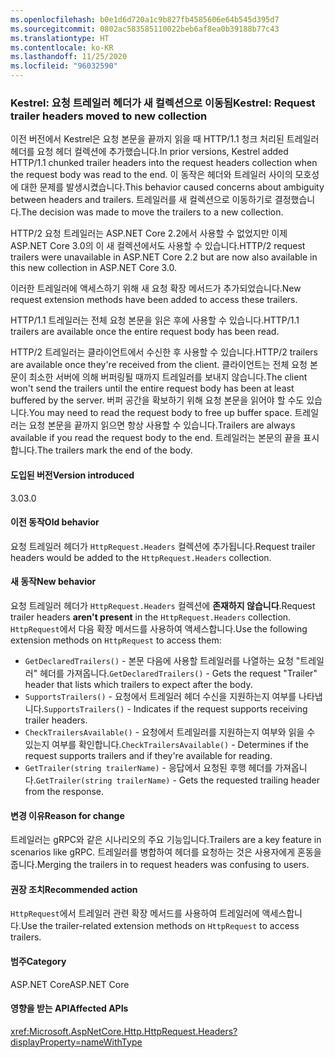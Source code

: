 ```yaml
---
ms.openlocfilehash: b0e1d6d720a1c9b827fb4585606e64b545d395d7
ms.sourcegitcommit: 0802ac583585110022beb6af8ea0b39188b77c43
ms.translationtype: HT
ms.contentlocale: ko-KR
ms.lasthandoff: 11/25/2020
ms.locfileid: "96032590"
---
```

### <a name="kestrel-request-trailer-headers-moved-to-new-collection"></a><span data-ttu-id="61c1a-101">Kestrel: 요청 트레일러 헤더가 새 컬렉션으로 이동됨</span><span class="sxs-lookup"><span data-stu-id="61c1a-101">Kestrel: Request trailer headers moved to new collection</span></span>

<span data-ttu-id="61c1a-102">이전 버전에서 Kestrel은 요청 본문을 끝까지 읽을 때 HTTP/1.1 청크 처리된 트레일러 헤더를 요청 헤더 컬렉션에 추가했습니다.</span><span class="sxs-lookup"><span data-stu-id="61c1a-102">In prior versions, Kestrel added HTTP/1.1 chunked trailer headers into the request headers collection when the request body was read to the end.</span></span> <span data-ttu-id="61c1a-103">이 동작은 헤더와 트레일러 사이의 모호성에 대한 문제를 발생시켰습니다.</span><span class="sxs-lookup"><span data-stu-id="61c1a-103">This behavior caused concerns about ambiguity between headers and trailers.</span></span> <span data-ttu-id="61c1a-104">트레일러를 새 컬렉션으로 이동하기로 결정했습니다.</span><span class="sxs-lookup"><span data-stu-id="61c1a-104">The decision was made to move the trailers to a new collection.</span></span>

<span data-ttu-id="61c1a-105">HTTP/2 요청 트레일러는 ASP.NET Core 2.2에서 사용할 수 없었지만 이제 ASP.NET Core 3.0의 이 새 컬렉션에서도 사용할 수 있습니다.</span><span class="sxs-lookup"><span data-stu-id="61c1a-105">HTTP/2 request trailers were unavailable in ASP.NET Core 2.2 but are now also available in this new collection in ASP.NET Core 3.0.</span></span>

<span data-ttu-id="61c1a-106">이러한 트레일러에 액세스하기 위해 새 요청 확장 메서드가 추가되었습니다.</span><span class="sxs-lookup"><span data-stu-id="61c1a-106">New request extension methods have been added to access these trailers.</span></span>

<span data-ttu-id="61c1a-107">HTTP/1.1 트레일러는 전체 요청 본문을 읽은 후에 사용할 수 있습니다.</span><span class="sxs-lookup"><span data-stu-id="61c1a-107">HTTP/1.1 trailers are available once the entire request body has been read.</span></span>

<span data-ttu-id="61c1a-108">HTTP/2 트레일러는 클라이언트에서 수신한 후 사용할 수 있습니다.</span><span class="sxs-lookup"><span data-stu-id="61c1a-108">HTTP/2 trailers are available once they're received from the client.</span></span> <span data-ttu-id="61c1a-109">클라이언트는 전체 요청 본문이 최소한 서버에 의해 버퍼링될 때까지 트레일러를 보내지 않습니다.</span><span class="sxs-lookup"><span data-stu-id="61c1a-109">The client won't send the trailers until the entire request body has been at least buffered by the server.</span></span> <span data-ttu-id="61c1a-110">버퍼 공간을 확보하기 위해 요청 본문을 읽어야 할 수도 있습니다.</span><span class="sxs-lookup"><span data-stu-id="61c1a-110">You may need to read the request body to free up buffer space.</span></span> <span data-ttu-id="61c1a-111">트레일러는 요청 본문을 끝까지 읽으면 항상 사용할 수 있습니다.</span><span class="sxs-lookup"><span data-stu-id="61c1a-111">Trailers are always available if you read the request body to the end.</span></span> <span data-ttu-id="61c1a-112">트레일러는 본문의 끝을 표시합니다.</span><span class="sxs-lookup"><span data-stu-id="61c1a-112">The trailers mark the end of the body.</span></span>

#### <a name="version-introduced"></a><span data-ttu-id="61c1a-113">도입된 버전</span><span class="sxs-lookup"><span data-stu-id="61c1a-113">Version introduced</span></span>

<span data-ttu-id="61c1a-114">3.0</span><span class="sxs-lookup"><span data-stu-id="61c1a-114">3.0</span></span>

#### <a name="old-behavior"></a><span data-ttu-id="61c1a-115">이전 동작</span><span class="sxs-lookup"><span data-stu-id="61c1a-115">Old behavior</span></span>

<span data-ttu-id="61c1a-116">요청 트레일러 헤더가 `HttpRequest.Headers` 컬렉션에 추가됩니다.</span><span class="sxs-lookup"><span data-stu-id="61c1a-116">Request trailer headers would be added to the `HttpRequest.Headers` collection.</span></span>

#### <a name="new-behavior"></a><span data-ttu-id="61c1a-117">새 동작</span><span class="sxs-lookup"><span data-stu-id="61c1a-117">New behavior</span></span>

<span data-ttu-id="61c1a-118">요청 트레일러 헤더가 `HttpRequest.Headers` 컬렉션에 **존재하지 않습니다**.</span><span class="sxs-lookup"><span data-stu-id="61c1a-118">Request trailer headers **aren't present** in the `HttpRequest.Headers` collection.</span></span> <span data-ttu-id="61c1a-119">`HttpRequest`에서 다음 확장 메서드를 사용하여 액세스합니다.</span><span class="sxs-lookup"><span data-stu-id="61c1a-119">Use the following extension methods on `HttpRequest` to access them:</span></span>

- <span data-ttu-id="61c1a-120">`GetDeclaredTrailers()` - 본문 다음에 사용할 트레일러를 나열하는 요청 "트레일러" 헤더를 가져옵니다.</span><span class="sxs-lookup"><span data-stu-id="61c1a-120">`GetDeclaredTrailers()` - Gets the request "Trailer" header that lists which trailers to expect after the body.</span></span>
- <span data-ttu-id="61c1a-121">`SupportsTrailers()` - 요청에서 트레일러 헤더 수신을 지원하는지 여부를 나타냅니다.</span><span class="sxs-lookup"><span data-stu-id="61c1a-121">`SupportsTrailers()` - Indicates if the request supports receiving trailer headers.</span></span>
- <span data-ttu-id="61c1a-122">`CheckTrailersAvailable()` - 요청에서 트레일러를 지원하는지 여부와 읽을 수 있는지 여부를 확인합니다.</span><span class="sxs-lookup"><span data-stu-id="61c1a-122">`CheckTrailersAvailable()` - Determines if the request supports trailers and if they're available for reading.</span></span>
- <span data-ttu-id="61c1a-123">`GetTrailer(string trailerName)` - 응답에서 요청된 후행 헤더를 가져옵니다.</span><span class="sxs-lookup"><span data-stu-id="61c1a-123">`GetTrailer(string trailerName)` - Gets the requested trailing header from the response.</span></span>

#### <a name="reason-for-change"></a><span data-ttu-id="61c1a-124">변경 이유</span><span class="sxs-lookup"><span data-stu-id="61c1a-124">Reason for change</span></span>

<span data-ttu-id="61c1a-125">트레일러는 gRPC와 같은 시나리오의 주요 기능입니다.</span><span class="sxs-lookup"><span data-stu-id="61c1a-125">Trailers are a key feature in scenarios like gRPC.</span></span> <span data-ttu-id="61c1a-126">트레일러를 병합하여 헤더를 요청하는 것은 사용자에게 혼동을 줍니다.</span><span class="sxs-lookup"><span data-stu-id="61c1a-126">Merging the trailers in to request headers was confusing to users.</span></span>

#### <a name="recommended-action"></a><span data-ttu-id="61c1a-127">권장 조치</span><span class="sxs-lookup"><span data-stu-id="61c1a-127">Recommended action</span></span>

<span data-ttu-id="61c1a-128">`HttpRequest`에서 트레일러 관련 확장 메서드를 사용하여 트레일러에 액세스합니다.</span><span class="sxs-lookup"><span data-stu-id="61c1a-128">Use the trailer-related extension methods on `HttpRequest` to access trailers.</span></span>

#### <a name="category"></a><span data-ttu-id="61c1a-129">범주</span><span class="sxs-lookup"><span data-stu-id="61c1a-129">Category</span></span>

<span data-ttu-id="61c1a-130">ASP.NET Core</span><span class="sxs-lookup"><span data-stu-id="61c1a-130">ASP.NET Core</span></span>

#### <a name="affected-apis"></a><span data-ttu-id="61c1a-131">영향을 받는 API</span><span class="sxs-lookup"><span data-stu-id="61c1a-131">Affected APIs</span></span>

<xref:Microsoft.AspNetCore.Http.HttpRequest.Headers?displayProperty=nameWithType>

<!--

#### Affected APIs

`P:Microsoft.AspNetCore.Http.HttpRequest.Headers`

-->
